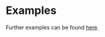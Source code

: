# Examples

Further examples can be found [here](https://github.com/SciML/NBodySimulator.jl/tree/master/examples).
